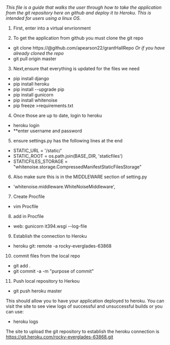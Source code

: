 *This file is a guide that walks the user through how to 
take the application from the git repository here on github
and deploy it to Heroku. This is intended for users using a 
linux OS.*

1. First, enter into a virtual envrionment

2. To get the application from github you must clone the git repo
- git clone https://<username>@github.com/apearson22/grantHallRepo
*Or if you have already cloned the repo*
- git pull origin master

3. Next,ensure that everything is updated for the files we need
 - pip install django
 - pip install heroku
 - pip install --upgrade pip
 - pip install gunicorn
 - pip install whitenoise
 - pip freeze >requirements.txt

4. Once those are up to date, login to heroku
- heroku login
- **enter username and password

5. ensure settings.py has the following lines at the end
- STATIC_URL = '/static/'
- STATIC_ROOT = os.path.join(BASE_DIR, 'staticfiles')
- STATICFILES_STORAGE = "whitenoise.storage.CompressedManifestStaticFilesStorage"

6. Also make sure this is in the MIDDLEWARE section of setting.py
- 'whitenoise.middleware.WhiteNoiseMiddleware',

7. Create Procfile
- vim Procfile

8. add in Procfile
- web: gunicorn it394.wsgi --log-file 

9. Establish the connection to Heroku
- heroku git: remote -a rocky-everglades-63868

10. commit files from the local repo
- git add .
- git commit -a -m "purpose of commit"

11. Push local repository to Herkou
- git push heroku master


This should allow you to have your application deployed
to heroku. You can visit the site to see view logs of
successful and unsuccessful builds or you can use:
- heroku logs

The site to upload the git repository to establish the 
heroku connection is https://git.heroku.com/rocky-everglades-63868.git
